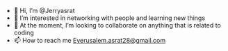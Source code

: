 - 👋 Hi, I’m @Jerryasrat
- 👀 I’m interested in networking with people and learning new things
- 💞️ At the moment, I’m looking to collaborate on anything that is related to coding
- 📫 How to reach me Eyerusalem.asrat28@gmail.com

<!---
Jerryasrat/Jerryasrat is a ✨ special ✨ repository because its `README.md` (this file) appears on your GitHub profile.
You can click the Preview link to take a look at your changes.
--->
